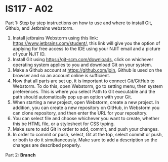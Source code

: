 # IS117 - A02
Part 1: 
Step by step instructions on how to use and where to install Git, Github, and Jetbrains webstorm. 

1. Install jetbrains Webstorm using this link:  https://www.jetbrains.com/student/, this link will give you the option of applying for free access to the IDE using your NJIT email and a picture of your NJIT ID.
2. Install Git using https://git-scm.com/downloads, click on whichever operating system applies to you and download Git on your system.
3. Make a Github account at https://github.com/join, Github is used on the browser and so an account online is sufficient.
4. Now that all parts are set up, it is important to connect Git/GitHub to Webstorm. To do this, open Webstorm, go to setting menu, then system preferences. This is where you select Path to Git executable and the path should automatically pop up an option with your Git.
5. When starting a new project, open Webstorm, create a new project. In addition, you can create a new repository on GitHub, in Webstorm you can clone repository, and then enter the URL for your repository.
6. You can select file and choose whichever you want to create, whether this be HTML file, or a stylesheet for CSS typing.
7. Make sure to add Git in order to add, commit, and push your changes.
8. In order to commit or push, select, Git at the top, select commit or push, or both to do it simultaneously. Make sure to add a description so the changes are described properly. 


Part 2: 
**Branch**
